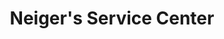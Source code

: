 ---
title: "Neiger's Service Center"
url: /middletown/neigers-service-center/
shop: Autowerkstatt
---